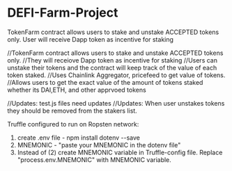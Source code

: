 # DEFI-Farm-Project
TokenFarm contract allows users to stake and unstake ACCEPTED tokens only.  User will receive Dapp token as incentive for staking

//TokenFarm contract allows users to stake and unstake ACCEPTED tokens only.
//They will receiove Dapp token as incentive for staking
//Users can unstake their tokens and the contract will keep track of the value of each token staked.
//Uses Chainlink Aggregator, pricefeed to get value of tokens.
//Allows users to get the exact value of the amount of tokens staked whether its DAI,ETH, and other apprvoed tokens

//Updates: test.js files need updates
//Updates: When user unstakes tokens they should be removed from the stakers list.

Truffle configured to run on Ropsten network:
1. create .env file - npm install dotenv --save
2. MNEMONIC - "paste your MNEMONIC in the dotenv file"
3. Instead of (2) create MNEMONIC variable in Truffle-config file. Replace "process.env.MNEMONIC" with MNEMONIC variable.


